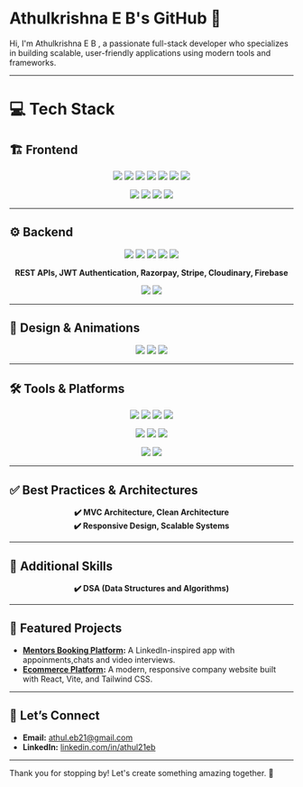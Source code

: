 # Athulkrishna E B's GitHub 🌟

Hi, I'm Athulkrishna E B , a passionate full-stack developer who specializes in building scalable, user-friendly applications using modern tools and frameworks.

---
# 💻 Tech Stack  

## 🏗️ Frontend  
<p align="center">
  <img src="https://img.shields.io/badge/react-%2320232a.svg?style=for-the-badge&logo=react&logoColor=%2361DAFB"/>
  <img src="https://img.shields.io/badge/next.js-%23000000.svg?style=for-the-badge&logo=next.js&logoColor=white"/>
  <img src="https://img.shields.io/badge/redux-%23764ABC.svg?style=for-the-badge&logo=redux&logoColor=white"/>
  <img src="https://img.shields.io/badge/tailwindcss-%2338B2AC.svg?style=for-the-badge&logo=tailwind-css&logoColor=white"/>
  <img src="https://img.shields.io/badge/bootstrap-%23563D7C.svg?style=for-the-badge&logo=bootstrap&logoColor=white"/>
  <img src="https://img.shields.io/badge/MUI-%230081CB.svg?style=for-the-badge&logo=mui&logoColor=white"/>
  <img src="https://img.shields.io/badge/ShadCN-%23000000.svg?style=for-the-badge&logo=shadcn&logoColor=white"/>
</p>

<p align="center">
  <img src="https://img.shields.io/badge/html5-%23E34F26.svg?style=for-the-badge&logo=html5&logoColor=white"/>
  <img src="https://img.shields.io/badge/css3-%231572B6.svg?style=for-the-badge&logo=css3&logoColor=white"/>
  <img src="https://img.shields.io/badge/javascript-%23323330.svg?style=for-the-badge&logo=javascript&logoColor=%23F7DF1E"/>
  <img src="https://img.shields.io/badge/typescript-%23007ACC.svg?style=for-the-badge&logo=typescript&logoColor=white"/>
</p>

---

## ⚙️ Backend  
<p align="center">
  <img src="https://img.shields.io/badge/node.js-%2343853D.svg?style=for-the-badge&logo=node.js&logoColor=white"/>
  <img src="https://img.shields.io/badge/express.js-%23404d59.svg?style=for-the-badge&logo=express&logoColor=white"/>
  <img src="https://img.shields.io/badge/nest.js-%23E0234E.svg?style=for-the-badge&logo=nestjs&logoColor=white"/>
  <img src="https://img.shields.io/badge/mongodb-%2347A248.svg?style=for-the-badge&logo=mongodb&logoColor=white"/>
  <img src="https://img.shields.io/badge/postgresql-%23316192.svg?style=for-the-badge&logo=postgresql&logoColor=white"/>
</p>

<p align="center">
  <b>REST APIs, JWT Authentication, Razorpay, Stripe, Cloudinary, Firebase</b>
</p>

<p align="center">
  <img src="https://img.shields.io/badge/mongoose-%23880000.svg?style=for-the-badge&logo=mongoose&logoColor=white"/>
  <img src="https://img.shields.io/badge/prisma-%23000000.svg?style=for-the-badge&logo=prisma&logoColor=white"/>
</p>

---

## 🎨 Design & Animations  
<p align="center">
  <img src="https://img.shields.io/badge/figma-%23F24E1E.svg?style=for-the-badge&logo=figma&logoColor=white"/>
  <img src="https://img.shields.io/badge/gsap-%2388CE02.svg?style=for-the-badge&logo=greensock&logoColor=white"/>
  <img src="https://img.shields.io/badge/framer%20motion-%23000000.svg?style=for-the-badge&logo=framer&logoColor=white"/>
</p>

---

## 🛠️ Tools & Platforms  
<p align="center">
  <img src="https://img.shields.io/badge/AWS-%23FF9900.svg?style=for-the-badge&logo=amazon-aws&logoColor=white"/>
  <img src="https://img.shields.io/badge/vercel-%23000000.svg?style=for-the-badge&logo=vercel&logoColor=white"/>
  <img src="https://img.shields.io/badge/render-%234D4D4D.svg?style=for-the-badge&logo=render&logoColor=white"/>
  <img src="https://img.shields.io/badge/postman-%23FF6C37.svg?style=for-the-badge&logo=postman&logoColor=white"/>
</p>

<p align="center">
  <img src="https://img.shields.io/badge/nodemailer-%23F26D5E.svg?style=for-the-badge&logo=nodemailer&logoColor=white"/>
  <img src="https://img.shields.io/badge/resend-%23000000.svg?style=for-the-badge&logo=resend&logoColor=white"/>
  <img src="https://img.shields.io/badge/nextAuth.js-%23000000.svg?style=for-the-badge&logo=nextauth&logoColor=white"/>
</p>

<p align="center">
  <img src="https://img.shields.io/badge/git-%23F05033.svg?style=for-the-badge&logo=git&logoColor=white"/>
  <img src="https://img.shields.io/badge/github-%23121011.svg?style=for-the-badge&logo=github&logoColor=white"/>
</p>

---

## ✅ Best Practices & Architectures  
<p align="center">
  <b>✔️ MVC Architecture, Clean Architecture</b><br>
  <b>✔️ Responsive Design, Scalable Systems</b>
</p>

---

## 🎯 Additional Skills  
<p align="center">
  <b>✔️ DSA (Data Structures and Algorithms)</b>
</p>

---

## 🌟 Featured Projects

- **[Mentors Booking  Platform](https://github.com/athul21eb/DUX):** A LinkedIn-inspired app with appoinments,chats and video interviews.
- **[Ecommerce Platform](https://github.com/athul21eb/E-COMMERCE-PROJECT-FRONTEND):** A modern, responsive company website built with React, Vite, and Tailwind CSS.


---

## 🤝 Let’s Connect

- **Email:** [athul.eb21@gmail.com](mailto:athul.eb21@gmail.com)
- **LinkedIn:** [linkedin.com/in/athul21eb](https://linkedin.com/in/athul21eb)

---

Thank you for stopping by! Let's create something amazing together. 🚀
